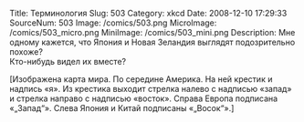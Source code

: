 Title: Терминология 
Slug: 503 
Category: xkcd 
Date: 2008-12-10 17:29:33 
SourceNum: 503 
Image: /comics/503.png 
MicroImage: /comics/503_micro.png 
MiniImage: /comics/503_mini.png 
Description: Мне одному кажется, что Япония и Новая Зеландия выглядят подозрительно похоже?<br/>Кто-нибудь видел их вместе? 

[Изображена карта мира. По середине Америка. На ней крестик и надпись «я». Из крестика выходит стрелка налево с надписью «запад» и стрелка направо с надписью «восток». Справа Европа подписана «„Запад“». Слева Япония и Китай подписаны «„Восок“».]